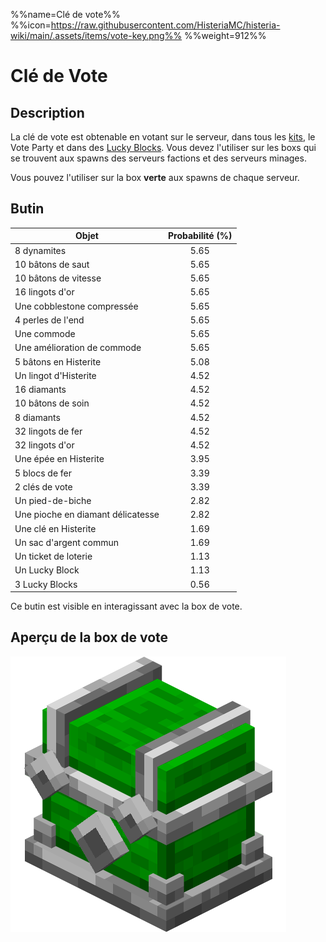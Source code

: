 %%name=Clé de vote%%
%%icon=https://raw.githubusercontent.com/HisteriaMC/histeria-wiki/main/.assets/items/vote-key.png%%
%%weight=912%%

# Clé de Vote

## Description
La clé de vote est obtenable en votant sur le serveur, dans tous les [kits](https://histeria.fr/wiki/4-gameplay/kits), le Vote Party et dans des [Lucky Blocks](https://histeria.fr/wiki/3-1-utilitaire-principal/lucky-block). Vous devez l'utiliser sur les boxs qui se trouvent aux spawns des serveurs factions et des serveurs minages.

Vous pouvez l'utiliser sur la box **verte** aux spawns de chaque serveur.

## Butin

| Objet | Probabilité (%) |
| --- | :---: |
| 8 dynamites | 5.65 |
| 10 bâtons de saut | 5.65 |
| 10 bâtons de vitesse | 5.65 |
| 16 lingots d'or | 5.65 |
| Une cobblestone compressée | 5.65 |
| 4 perles de l'end | 5.65 |
| Une commode | 5.65 |
| Une amélioration de commode | 5.65 |
| 5 bâtons en Histerite | 5.08 |
| Un lingot d'Histerite | 4.52 |
| 16 diamants | 4.52 |
| 10 bâtons de soin | 4.52 |
| 8 diamants | 4.52 |
| 32 lingots de fer | 4.52 |
| 32 lingots d'or | 4.52 |
| Une épée en Histerite | 3.95 |
| 5 blocs de fer | 3.39 |
| 2 clés de vote | 3.39 |
| Un pied-de-biche | 2.82 |
| Une pioche en diamant délicatesse | 2.82 |
| Une clé en Histerite | 1.69 |
| Un sac d'argent commun | 1.69 |
| Un ticket de loterie | 1.13 |
| Un Lucky Block | 1.13 |
| 3 Lucky Blocks | 0.56 |

Ce butin est visible en interagissant avec la box de vote.

## Aperçu de la box de vote

![box de vote](https://raw.githubusercontent.com/HisteriaMC/histeria-wiki/main/.assets/blocks/vote-box.png)
